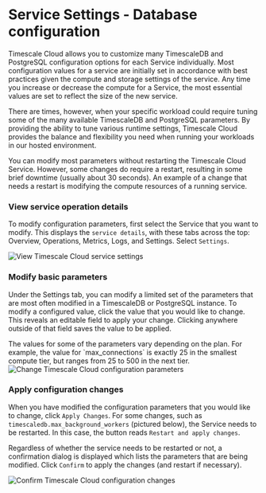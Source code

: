 # Service Settings - Database configuration
Timescale Cloud allows you to customize many TimescaleDB and PostgreSQL
configuration options for each Service individually. Most configuration values
for a service are initially set in accordance with best practices given the
compute and storage settings of the service. Any time you increase or decrease
the compute for a Service, the most essential values are set to reflect the size
of the new service.

There are times, however, when your specific workload could require tuning some
of the many available TimescaleDB and PostgreSQL parameters. By providing the
ability to tune various runtime settings, Timescale Cloud provides the balance
and flexibility you need when running your workloads in our hosted environment.

<highlight type="warning">
You can modify most parameters without restarting the Timescale Cloud Service.
However, some changes do require a restart, resulting in some brief downtime
(usually about 30 seconds). An example of a change that needs a restart is modifying
the compute resources of a running service.
</highlight>

### View service operation details
To modify configuration parameters, first select the Service that you want to
modify. This displays the `service details`, with these tabs across the top:
Overview, Operations, Metrics, Logs, and Settings. Select `Settings`.

<img class="main-content__illustration" src="https://s3.amazonaws.com/assets.timescale.com/docs/images/tsc-settings.png" alt="View Timescale Cloud service settings"/>

### Modify basic parameters
Under the Settings tab, you can modify a limited set of the parameters that
are most often modified in a TimescaleDB or PostgreSQL instance. To modify a
configured value, click the value that you would like to change. This reveals
an editable field to apply your change. Clicking anywhere outside of that field
saves the value to be applied.

<highlight type="note">
The values for some of the parameters vary depending on the plan. For example,
the value for `max_connections` is exactly 25 in the smallest compute tier, but
ranges from 25 to 500 in the next tier.
</highlight>

<img class="main-content__illustration" src="https://s3.amazonaws.com/assets.timescale.com/docs/images/tsc-settings-change.png" alt="Change Timescale Cloud configuration parameters"/>

### Apply configuration changes
When you have modified the configuration parameters that you would
like to change, click `Apply Changes`. For some changes, such as
`timescaledb.max_background_workers` (pictured below), the Service needs to be
restarted. In this case, the button reads `Restart and apply changes`.

Regardless of whether the service needs to be restarted or not, a confirmation
dialog is displayed which lists the parameters that are being modified. Click
`Confirm` to apply the changes (and restart if necessary).

<img class="main-content__illustration" src="https://s3.amazonaws.com/assets.timescale.com/docs/images/tsc-settings-confirm.png" alt="Confirm Timescale Cloud configuration changes"/>
